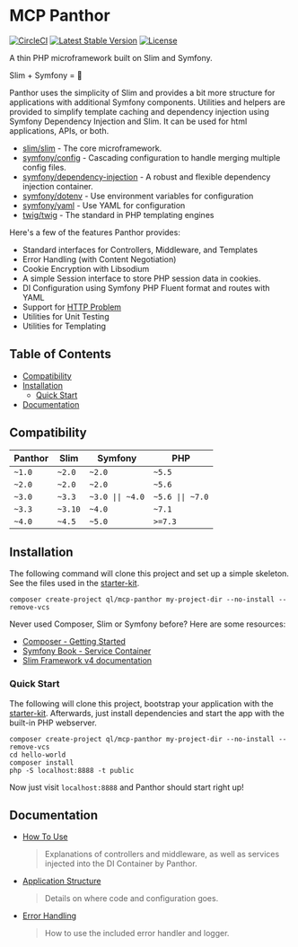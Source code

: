 # MCP Panthor

[![CircleCI](https://circleci.com/gh/QuickenLoans/mcp-panthor.svg?style=shield)](https://circleci.com/gh/QuickenLoans/mcp-panthor)
[![Latest Stable Version](https://poser.pugx.org/ql/mcp-panthor/version)](https://packagist.org/packages/ql/mcp-panthor)
[![License](https://poser.pugx.org/ql/mcp-panthor/license)](https://packagist.org/packages/ql/mcp-panthor)

A thin PHP microframework built on Slim and Symfony.

Slim + Symfony = :revolving_hearts:

Panthor uses the simplicity of Slim and provides a bit more structure for applications with additional Symfony
components. Utilities and helpers are provided to simplify template caching and dependency injection using Symfony
Dependency Injection and Slim. It can be used for html applications, APIs, or both.

- [slim/slim](https://github.com/slimphp/Slim) - The core microframework.
- [symfony/config](https://github.com/symfony/config) - Cascading configuration to handle merging multiple config files.
- [symfony/dependency-injection](https://github.com/symfony/dependency-injection) - A robust and flexible dependency injection container.
- [symfony/dotenv](https://github.com/symfony/dotenv) - Use environment variables for configuration
- [symfony/yaml](https://github.com/symfony/yaml) - Use YAML for configuration
- [twig/twig](https://github.com/twigphp/Twig) - The standard in PHP templating engines

Here's a few of the features Panthor provides:

- Standard interfaces for Controllers, Middleware, and Templates
- Error Handling (with Content Negotiation)
- Cookie Encryption with Libsodium
- A simple Session interface to store PHP session data in cookies.
- DI Configuration using Symfony PHP Fluent format and routes with YAML
- Support for [HTTP Problem](https://tools.ietf.org/html/draft-ietf-appsawg-http-problem)
- Utilities for Unit Testing
- Utilities for Templating

## Table of Contents

- [Compatibility](#compatibility)
- [Installation](#installation)
    - [Quick Start](#quick-start)
- [Documentation](#documentation)

## Compatibility

| Panthor | Slim    | Symfony         | PHP
|---------|---------|-----------------|----
| `~1.0`  | `~2.0`  | `~2.0`          | `~5.5`
| `~2.0`  | `~2.0`  | `~2.0`          | `~5.6`
| `~3.0`  | `~3.3`  | `~3.0 \|\| ~4.0`| `~5.6 \|\| ~7.0`
| `~3.3`  | `~3.10` | `~4.0`          | `~7.1`
| `~4.0`  | `~4.5`  | `~5.0`          | `>=7.3`

## Installation

The following command will clone this project and set up a simple skeleton. See the files used in the [starter-kit](starter-kit/).

```
composer create-project ql/mcp-panthor my-project-dir --no-install --remove-vcs
```

Never used Composer, Slim or Symfony before? Here are some resources:
- [Composer - Getting Started](https://getcomposer.org/doc/00-intro.md)
- [Symfony Book - Service Container](http://symfony.com/doc/current/book/service_container.html)
- [Slim Framework v4 documentation](http://www.slimframework.com/docs/v4/)

### Quick Start

The following will clone this project, bootstrap your application with the [starter-kit](starter-kit/). Afterwards,
just install dependencies and start the app with the built-in PHP webserver.
```
composer create-project ql/mcp-panthor my-project-dir --no-install --remove-vcs
cd hello-world
composer install
php -S localhost:8888 -t public
```

Now just visit `localhost:8888` and Panthor should start right up!

## Documentation

- [How To Use](docs/basic-usage.md)
  > Explanations of controllers and middleware, as well as services injected into the DI Container by Panthor.

- [Application Structure](docs/application-structure.md)
  > Details on where code and configuration goes.

- [Error Handling](docs/error-handling.md)
  > How to use the included error handler and logger.
